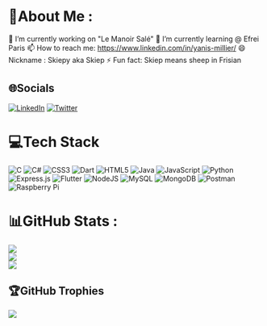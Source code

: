 # 💫About Me :
🔭 I’m currently working on "Le Manoir Salé"
🌱 I’m currently learning @ Efrei Paris
📫 How to reach me: https://www.linkedin.com/in/yanis-millier/
😄 Nickname : Skiepy aka Skiep
⚡ Fun fact: Skiep means sheep in Frisian

## 🌐Socials
[![LinkedIn](https://img.shields.io/badge/LinkedIn-%230077B5.svg?logo=linkedin&logoColor=white)](https://linkedin.com/in/in/yanis-millier/) [![Twitter](https://img.shields.io/badge/Twitter-%231DA1F2.svg?logo=Twitter&logoColor=white)](https://twitter.com/SkiepR6s) 

# 💻Tech Stack
![C](https://img.shields.io/badge/c-%2300599C.svg?style=for-the-badge&logo=c&logoColor=white) ![C#](https://img.shields.io/badge/c%23-%23239120.svg?style=for-the-badge&logo=c-sharp&logoColor=white) ![CSS3](https://img.shields.io/badge/css3-%231572B6.svg?style=for-the-badge&logo=css3&logoColor=white) ![Dart](https://img.shields.io/badge/dart-%230175C2.svg?style=for-the-badge&logo=dart&logoColor=white) ![HTML5](https://img.shields.io/badge/html5-%23E34F26.svg?style=for-the-badge&logo=html5&logoColor=white) ![Java](https://img.shields.io/badge/java-%23ED8B00.svg?style=for-the-badge&logo=java&logoColor=white) ![JavaScript](https://img.shields.io/badge/javascript-%23323330.svg?style=for-the-badge&logo=javascript&logoColor=%23F7DF1E) ![Python](https://img.shields.io/badge/python-3670A0?style=for-the-badge&logo=python&logoColor=ffdd54) ![Express.js](https://img.shields.io/badge/express.js-%23404d59.svg?style=for-the-badge&logo=express&logoColor=%2361DAFB) ![Flutter](https://img.shields.io/badge/Flutter-%2302569B.svg?style=for-the-badge&logo=Flutter&logoColor=white) ![NodeJS](https://img.shields.io/badge/node.js-6DA55F?style=for-the-badge&logo=node.js&logoColor=white) ![MySQL](https://img.shields.io/badge/mysql-%2300f.svg?style=for-the-badge&logo=mysql&logoColor=white) ![MongoDB](https://img.shields.io/badge/MongoDB-%234ea94b.svg?style=for-the-badge&logo=mongodb&logoColor=white) ![Postman](https://img.shields.io/badge/Postman-FF6C37?style=for-the-badge&logo=postman&logoColor=white) ![Raspberry Pi](https://img.shields.io/badge/-RaspberryPi-C51A4A?style=for-the-badge&logo=Raspberry-Pi)
# 📊GitHub Stats :
![](https://github-readme-stats.vercel.app/api?username=Skiepy&theme=tokyonight&hide_border=true&include_all_commits=true&count_private=true)<br/>
![](https://github-readme-streak-stats.herokuapp.com/?user=Skiepy&theme=tokyonight&hide_border=true)<br/>
![](https://github-readme-stats.vercel.app/api/top-langs/?username=Skiepy&theme=tokyonight&hide_border=true&include_all_commits=true&count_private=true&layout=compact)

## 🏆GitHub Trophies
![](https://github-trophies.vercel.app/?username=Skiepy&theme=darkhub&no-frame=true&no-bg=true&margin-w=4)
